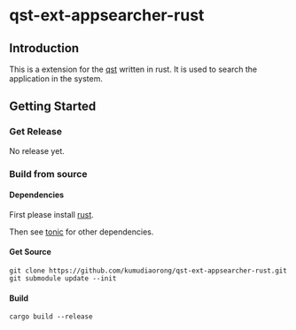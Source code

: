 # qst-ext-appsearcher-rust

## Introduction
This is a extension for the [qst](https://github.com/kumudiaorong/qst-grpc) written in rust. It is used to search the application in the system.

## Getting Started

### Get Release

No release yet.

### Build from source

#### Dependencies
First please install [rust](https://www.rust-lang.org/tools/install).

Then see [tonic](https://github.com/hyperium/tonic) for other dependencies.

#### Get Source
```shell
git clone https://github.com/kumudiaorong/qst-ext-appsearcher-rust.git
git submodule update --init
```

#### Build
```shell
cargo build --release
```
